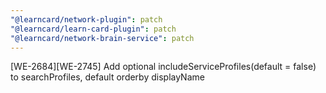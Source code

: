 ```yaml
---
"@learncard/network-plugin": patch
"@learncard/learn-card-plugin": patch
"@learncard/network-brain-service": patch
---
```


[WE-2684][WE-2745] Add optional includeServiceProfiles(default = false) to searchProfiles, default orderby displayName
